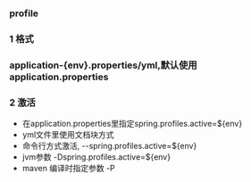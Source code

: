 ### profile

### 1 格式

### application-{env}.properties/yml,默认使用application.properties

### 2 激活

* 在application.properties里指定spring.profiles.active=${env}
* yml文件里使用文档块方式
* 命令行方式激活, --spring.profiles.active=${env}
* jvm参数 -Dspring.profiles.active=${env}
* maven 编译时指定参数 -P

